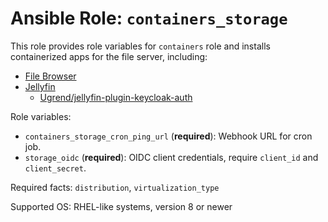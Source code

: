 # Ansible Role: `containers_storage`

This role provides role variables for `containers` role and installs containerized apps for the file server, including:

- [File Browser](https://github.com/filebrowser/filebrowser)
- [Jellyfin](https://jellyfin.org/)
  - [Ugrend/jellyfin-plugin-keycloak-auth](https://github.com/Ugrend/jellyfin-plugin-keycloak-auth)

Role variables:

- `containers_storage_cron_ping_url` (**required**): Webhook URL for cron job.
- `storage_oidc` (**required**): OIDC client credentials, require `client_id` and `client_secret`.

Required facts: `distribution`, `virtualization_type`

Supported OS: RHEL-like systems, version 8 or newer
